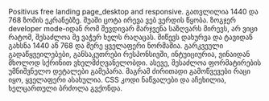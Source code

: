 Positivus free landing page_desktop and responsive.
გათვლილია 1440 და 768 ზომის ეკრანებზე. შუაში ცოტა ირევა ვებ ვერდის წყობა. ზოგჯერ developer mode-იდან რომ შევდივარ მარჯვენა საზღვარს მირევს, არ ვიცი რატომ, შესაძლოა მე ვაჭერ ხელს რაღაცას. მიწევს დახურვა და ტავიდან გახსნა 1440 ან 768 და მერე ყველაფერი ნორმაშია.
გარკვეული გადაწყვეილებები, განსაკუთრები რესპონსივში, ინტუიციურია, ვინაიდან მხოლოდ სქრინით ვხელმძღვანელობდი. ასევე, შესაძლოა ფორმატირების უმნიშვნელო დეტალები გამეპარა. მაგრამ ძირითადი გამოწვევები რაცი იყო, ყველაფერი ასახულია.
CSS კოდი ნაწვალები და აჩეხილია, ხელცართული ბრძოლა გვქონდა.
